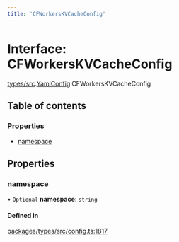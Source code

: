 ```yaml
---
title: 'CFWorkersKVCacheConfig'
---
```


# Interface: CFWorkersKVCacheConfig

[types/src](../modules/types_src).[YamlConfig](../modules/types_src.YamlConfig).CFWorkersKVCacheConfig

## Table of contents

### Properties

- [namespace](types_src.YamlConfig.CFWorkersKVCacheConfig#namespace)

## Properties

### namespace

• `Optional` **namespace**: `string`

#### Defined in

[packages/types/src/config.ts:1817](https://github.com/Urigo/graphql-mesh/blob/master/packages/types/src/config.ts#L1817)
